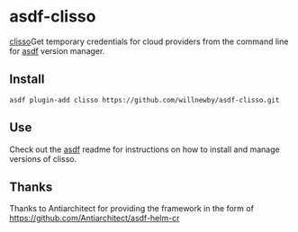 # asdf-clisso

[clisso](https://github.com/allcloud-io/clisso)Get temporary credentials for cloud providers from the command line for [asdf](https://github.com/asdf-vm/asdf) version manager.

## Install

```
asdf plugin-add clisso https://github.com/willnewby/asdf-clisso.git
```

## Use

Check out the [asdf](https://github.com/asdf-vm/asdf) readme for instructions on how to install and manage versions of clisso.

## Thanks
Thanks to Antiarchitect for providing the framework in the form of https://github.com/Antiarchitect/asdf-helm-cr